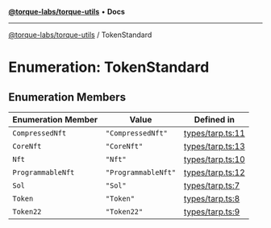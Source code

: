 [**@torque-labs/torque-utils**](../README.md) • **Docs**

***

[@torque-labs/torque-utils](../README.md) / TokenStandard

# Enumeration: TokenStandard

## Enumeration Members

| Enumeration Member | Value | Defined in |
| ------ | ------ | ------ |
| `CompressedNft` | `"CompressedNft"` | [types/tarp.ts:11](https://github.com/torque-labs/torque-utils/blob/c76fb4101d477d1e8e6fb4f5de7a277964527c27/types/tarp.ts#L11) |
| `CoreNft` | `"CoreNft"` | [types/tarp.ts:13](https://github.com/torque-labs/torque-utils/blob/c76fb4101d477d1e8e6fb4f5de7a277964527c27/types/tarp.ts#L13) |
| `Nft` | `"Nft"` | [types/tarp.ts:10](https://github.com/torque-labs/torque-utils/blob/c76fb4101d477d1e8e6fb4f5de7a277964527c27/types/tarp.ts#L10) |
| `ProgrammableNft` | `"ProgrammableNft"` | [types/tarp.ts:12](https://github.com/torque-labs/torque-utils/blob/c76fb4101d477d1e8e6fb4f5de7a277964527c27/types/tarp.ts#L12) |
| `Sol` | `"Sol"` | [types/tarp.ts:7](https://github.com/torque-labs/torque-utils/blob/c76fb4101d477d1e8e6fb4f5de7a277964527c27/types/tarp.ts#L7) |
| `Token` | `"Token"` | [types/tarp.ts:8](https://github.com/torque-labs/torque-utils/blob/c76fb4101d477d1e8e6fb4f5de7a277964527c27/types/tarp.ts#L8) |
| `Token22` | `"Token22"` | [types/tarp.ts:9](https://github.com/torque-labs/torque-utils/blob/c76fb4101d477d1e8e6fb4f5de7a277964527c27/types/tarp.ts#L9) |
